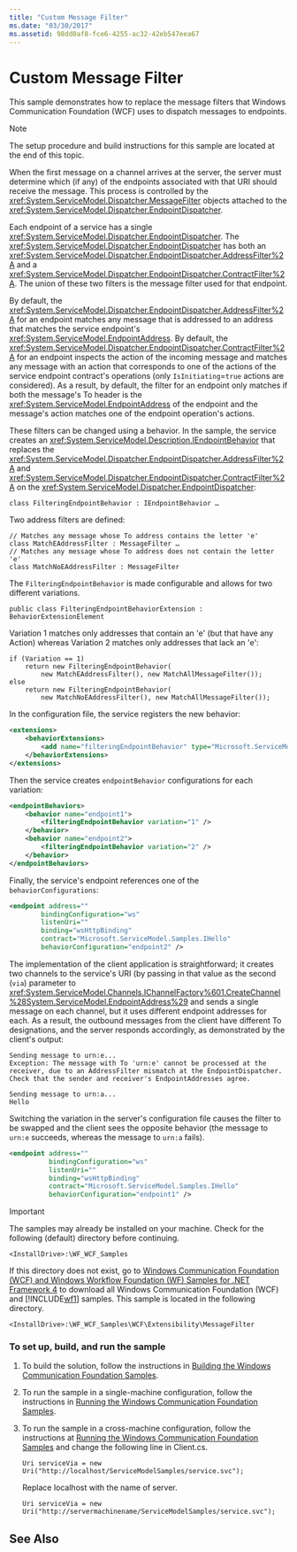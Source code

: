 ```yaml
---
title: "Custom Message Filter"
ms.date: "03/30/2017"
ms.assetid: 98dd0af8-fce6-4255-ac32-42eb547eea67
---
```

# Custom Message Filter
This sample demonstrates how to replace the message filters that Windows Communication Foundation (WCF) uses to dispatch messages to endpoints.  
  
> [!NOTE]
>  The setup procedure and build instructions for this sample are located at the end of this topic.  
  
 When the first message on a channel arrives at the server, the server must determine which (if any) of the endpoints associated with that URI should receive the message. This process is controlled by the <xref:System.ServiceModel.Dispatcher.MessageFilter> objects attached to the <xref:System.ServiceModel.Dispatcher.EndpointDispatcher>.  
  
 Each endpoint of a service has a single <xref:System.ServiceModel.Dispatcher.EndpointDispatcher>. The <xref:System.ServiceModel.Dispatcher.EndpointDispatcher> has both an <xref:System.ServiceModel.Dispatcher.EndpointDispatcher.AddressFilter%2A> and a <xref:System.ServiceModel.Dispatcher.EndpointDispatcher.ContractFilter%2A>. The union of these two filters is the message filter used for that endpoint.  
  
 By default, the <xref:System.ServiceModel.Dispatcher.EndpointDispatcher.AddressFilter%2A> for an endpoint matches any message that is addressed to an address that matches the service endpoint's <xref:System.ServiceModel.EndpointAddress>. By default, the <xref:System.ServiceModel.Dispatcher.EndpointDispatcher.ContractFilter%2A> for an endpoint inspects the action of the incoming message and matches any message with an action that corresponds to one of the actions of the service endpoint contract's operations (only `IsInitiating`=`true` actions are considered). As a result, by default, the filter for an endpoint only matches if both the message's To header is the <xref:System.ServiceModel.EndpointAddress> of the endpoint and the message's action matches one of the endpoint operation's actions.  
  
 These filters can be changed using a behavior. In the sample, the service creates an <xref:System.ServiceModel.Description.IEndpointBehavior> that replaces the <xref:System.ServiceModel.Dispatcher.EndpointDispatcher.AddressFilter%2A> and <xref:System.ServiceModel.Dispatcher.EndpointDispatcher.ContractFilter%2A> on the <xref:System.ServiceModel.Dispatcher.EndpointDispatcher>:  
  
```  
class FilteringEndpointBehavior : IEndpointBehavior …  
```  
  
 Two address filters are defined:  
  
```  
// Matches any message whose To address contains the letter 'e'  
class MatchEAddressFilter : MessageFilter …  
// Matches any message whose To address does not contain the letter 'e'  
class MatchNoEAddressFilter : MessageFilter  
```  
  
 The `FilteringEndpointBehavior` is made configurable and allows for two different variations.  
  
```  
public class FilteringEndpointBehaviorExtension : BehaviorExtensionElement  
```  
  
 Variation 1 matches only addresses that contain an 'e' (but that have any Action) whereas Variation 2 matches only addresses that lack an 'e':  
  
```  
if (Variation == 1)  
    return new FilteringEndpointBehavior(  
        new MatchEAddressFilter(), new MatchAllMessageFilter());  
else  
    return new FilteringEndpointBehavior(  
        new MatchNoEAddressFilter(), new MatchAllMessageFilter());  
```  
  
 In the configuration file, the service registers the new behavior:  
  
```xml  
<extensions>  
    <behaviorExtensions>  
        <add name="filteringEndpointBehavior" type="Microsoft.ServiceModel.Samples.FilteringEndpointBehaviorExtension, service" />  
    </behaviorExtensions>  
</extensions>      
```  
  
 Then the service creates `endpointBehavior` configurations for each variation:  
  
```xml  
<endpointBehaviors>  
    <behavior name="endpoint1">  
        <filteringEndpointBehavior variation="1" />  
    </behavior>  
    <behavior name="endpoint2">  
        <filteringEndpointBehavior variation="2" />  
    </behavior>  
</endpointBehaviors>  
```  
  
 Finally, the service's endpoint references one of the `behaviorConfigurations`:  
  
```xml  
<endpoint address=""  
        bindingConfiguration="ws"  
        listenUri=""   
        binding="wsHttpBinding"  
        contract="Microsoft.ServiceModel.Samples.IHello"   
        behaviorConfiguration="endpoint2" />  
```  
  
 The implementation of the client application is straightforward; it creates two channels to the service's URI (by passing in that value as the second (`via`) parameter to <xref:System.ServiceModel.Channels.IChannelFactory%601.CreateChannel%28System.ServiceModel.EndpointAddress%29> and sends a single message on each channel, but it uses different endpoint addresses for each. As a result, the outbound messages from the client have different To designations, and the server responds accordingly, as demonstrated by the client's output:  
  
```  
Sending message to urn:e...  
Exception: The message with To 'urn:e' cannot be processed at the receiver, due to an AddressFilter mismatch at the EndpointDispatcher.  Check that the sender and receiver's EndpointAddresses agree.  
  
Sending message to urn:a...  
Hello  
```  
  
 Switching the variation in the server's configuration file causes the filter to be swapped and the client sees the opposite behavior (the message to `urn:e` succeeds, whereas the message to `urn:a` fails).  
  
```xml  
<endpoint address=""  
          bindingConfiguration="ws"  
          listenUri=""   
          binding="wsHttpBinding"  
          contract="Microsoft.ServiceModel.Samples.IHello"   
          behaviorConfiguration="endpoint1" />  
```  
  
> [!IMPORTANT]
>  The samples may already be installed on your machine. Check for the following (default) directory before continuing.  
> 
>  `<InstallDrive>:\WF_WCF_Samples`  
> 
>  If this directory does not exist, go to [Windows Communication Foundation (WCF) and Windows Workflow Foundation (WF) Samples for .NET Framework 4](http://go.microsoft.com/fwlink/?LinkId=150780) to download all Windows Communication Foundation (WCF) and [!INCLUDE[wf1](../../../../includes/wf1-md.md)] samples. This sample is located in the following directory.  
> 
>  `<InstallDrive>:\WF_WCF_Samples\WCF\Extensibility\MessageFilter`  
  
### To set up, build, and run the sample  
  
1. To build the solution, follow the instructions in [Building the Windows Communication Foundation Samples](../../../../docs/framework/wcf/samples/building-the-samples.md).  
  
2. To run the sample in a single-machine configuration, follow the instructions in [Running the Windows Communication Foundation Samples](../../../../docs/framework/wcf/samples/running-the-samples.md).  
  
3. To run the sample in a cross-machine configuration, follow the instructions at [Running the Windows Communication Foundation Samples](../../../../docs/framework/wcf/samples/running-the-samples.md) and change the following line in Client.cs.  
  
   ```  
   Uri serviceVia = new Uri("http://localhost/ServiceModelSamples/service.svc");  
   ```  
  
    Replace localhost with the name of server.  
  
   ```  
   Uri serviceVia = new Uri("http://servermachinename/ServiceModelSamples/service.svc");  
   ```  
  
## See Also
